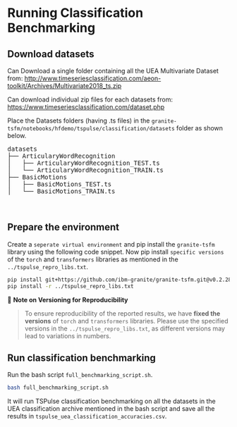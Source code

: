 # Running Classification Benchmarking
## Download datasets

Can Download a single folder containing all the UEA Multivariate Dataset from: http://www.timeseriesclassification.com/aeon-toolkit/Archives/Multivariate2018_ts.zip

Can download individual zip files for each datasets from: https://www.timeseriesclassification.com/dataset.php

Place the Datasets folders (having .ts files) in the `granite-tsfm/notebooks/hfdemo/tspulse/classification/datasets` folder as shown below.

<pre>
datasets
├── ArticularyWordRecognition
│   ├── ArticularyWordRecognition_TEST.ts
│   └── ArticularyWordRecognition_TRAIN.ts
├── BasicMotions
│   ├── BasicMotions_TEST.ts
│   └── BasicMotions_TRAIN.ts


</pre> 

## Prepare the environment 

Create a `seperate virtual environment` and pip install the `granite-tsfm` library using the following code snippet. Now pip install `specific versions` of the `torch` and `transformers` libraries as mentioned in the `../tspulse_repro_libs.txt`.

```bash
pip install git+https://github.com/ibm-granite/granite-tsfm.git@v0.2.28
pip install -r ../tspulse_repro_libs.txt
```
📌 **Note on Versioning for Reproducibility**
>
> To ensure reproducibility of the reported results, we have **fixed the versions** of `torch` and `transformers` libraries. Please use the specified versions in the `../tspulse_repro_libs.txt`, as different versions may lead to variations in numbers.

## Run classification benchmarking
Run the bash script `full_benchmarking_script.sh`. 
```bash
bash full_benchmarking_script.sh
```
It will run TSPulse classification benchmarking on all the datasets in the UEA classification archive mentioned in the bash script and save all the results in `tspulse_uea_classification_accuracies.csv`.